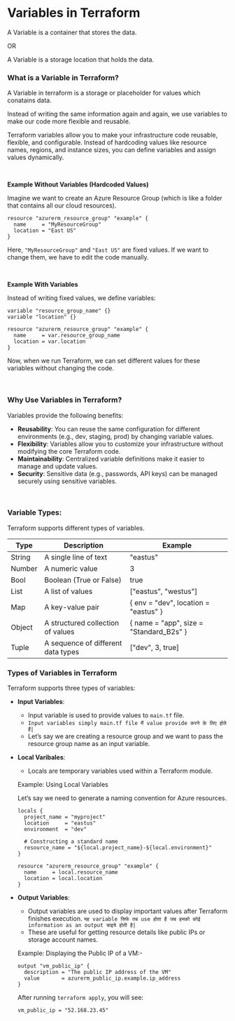 # Variables in Terraform

A Variable is a container that stores the data.

OR

A Variable is a storage location that holds the data.

### What is a Variable in Terraform?

A Variable in terraform is a storage or placeholder for values which conatains data.

Instead of writing the same information again and again, we use variables to make our code more flexible and reusable.

Terraform variables allow you to make your infrastructure code reusable, flexible, and configurable. Instead of hardcoding values like resource names, regions, and instance sizes, you can define variables and assign values dynamically.

<br>

**Example Without Variables (Hardcoded Values)**

Imagine we want to create an Azure Resource Group (which is like a folder that contains all our cloud resources).

```
resource "azurerm_resource_group" "example" {
  name     = "MyResourceGroup"
  location = "East US"
}
```

Here, ```"MyResourceGroup"``` and ```"East US"``` are fixed values. If we want to change them, we have to edit the code manually.

<br>

**Example With Variables**

Instead of writing fixed values, we define variables:

```
variable "resource_group_name" {}
variable "location" {}

resource "azurerm_resource_group" "example" {
  name     = var.resource_group_name
  location = var.location
}
```

Now, when we run Terraform, we can set different values for these variables without changing the code.

<br>

### Why Use Variables in Terraform?

Variables provide the following benefits:

- **Reusability**: You can reuse the same configuration for different environments (e.g., dev, staging, prod) by changing variable values.
- **Flexibility**: Variables allow you to customize your infrastructure without modifying the core Terraform code.
- **Maintainability**: Centralized variable definitions make it easier to manage and update values.
- **Security**: Sensitive data (e.g., passwords, API keys) can be managed securely using sensitive variables.

<br>

### Variable Types:

Terraform supports different types of variables.

| Type   | Description                        | Example                                 |
|--------|------------------------------------|-----------------------------------------|
| String | A single line of text              | "eastus"                                |
| Number | A numeric value                    |    3                                    |
| Bool   | Boolean (True or False)            |   true                                  |
| List   | A list of values                   | ["eastus", "westus"]                    |
| Map    | A key-value pair                   | { env = "dev", location = "eastus" }    |
| Object | A structured collection of values  | { name = "app", size = "Standard_B2s" } |
| Tuple  | A sequence of different data types | ["dev", 3, true]                        |


### Types of Variables in Terraform

Terraform supports three types of variables:

- **Input Variables**:
  - Input variable is used to provide values to ```main.tf``` file.
  - ```Input variables simply main.tf file मैं value provide करने के लिए होते हैं|```
  - Let’s say we are creating a resource group and we want to pass the resource group name as an input variable.
  
- **Local Varibales**:
  - Locals are temporary variables used within a Terraform module.

  Example: Using Local Variables

  Let’s say we need to generate a naming convention for Azure resources.

  ```
  locals {
    project_name = "myproject"
    location     = "eastus"
    environment  = "dev"
  
    # Constructing a standard name
    resource_name = "${local.project_name}-${local.environment}"
  }

  resource "azurerm_resource_group" "example" {
    name     = local.resource_name
    location = local.location
  }
  ```
    
- **Output Variables**:
  - Output variables are used to display important values after Terraform finishes execution. ```यह variable सिर्फ तब use होता है जब हमको कोई information as an output चाइये होती है|```
  - These are useful for getting resource details like public IPs or storage account names.
 
  Example: Displaying the Public IP of a VM:-

  ```
  output "vm_public_ip" {
    description = "The public IP address of the VM"
    value       = azurerm_public_ip.example.ip_address
  }
  ```

  After running ```terraform apply```, you will see:

  ```vm_public_ip = "52.168.23.45"```
